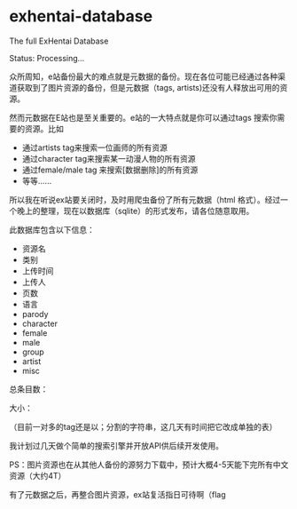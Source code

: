 # exhentai-database
The full ExHentai Database

Status: Processing...

众所周知，e站备份最大的难点就是元数据的备份。现在各位可能已经通过各种渠道获取到了图片资源的备份，但是元数据（tags, artists)还没有人释放出可用的资源。

然而元数据在E站也是至关重要的。e站的一大特点就是你可以通过tags 搜索你需要的资源。比如
- 通过artists tag来搜索一位画师的所有资源
- 通过character tag来搜索某一动漫人物的所有资源
- 通过female/male tag 来搜索[数据删除]的所有资源
- 等等……

所以我在听说ex站要关闭时，及时用爬虫备份了所有元数据（html 格式）。经过一个晚上的整理，现在以数据库（sqlite）的形式发布，请各位随意取用。

此数据库包含以下信息：

- 资源名
- 类别
- 上传时间
- 上传人
- 页数
- 语言
- parody
- character
- female
- male
- group
- artist
- misc

总条目数：

大小：

（目前一对多的tag还是以；分割的字符串，这几天有时间把它改成单独的表）

我计划过几天做个简单的搜索引擎并开放API供后续开发使用。

PS：图片资源也在从其他人备份的源努力下载中，预计大概4-5天能下完所有中文资源（大约4T）

有了元数据之后，再整合图片资源，ex站复活指日可待啊（flag
